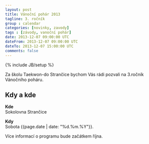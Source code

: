 ```yaml
---
layout: post
title: Vánoční pohár 2013
tagline: 3. ročník
group : calendar
categories: [novinky, zavody]
tags : [závody, vanoční pohár]
date: 2013-12-07 09:00:00 UTC
dateFrom: 2013-12-07 09:00:00 UTC
dateTo: 2013-12-07 15:00:00 UTC
comments: false
---
```

{% include JB/setup %}

Za školu Taekwon-do Strančice bychom Vás rádi pozvali na 3.ročník Vánočního poháru.

## Kdy a kde

**Kde**  
Sokolovna Strančice

**Kdy**  
Sobota {{page.date | date: "%d.%m.%Y"}}.

 Více informací o programu bude začátkem října.